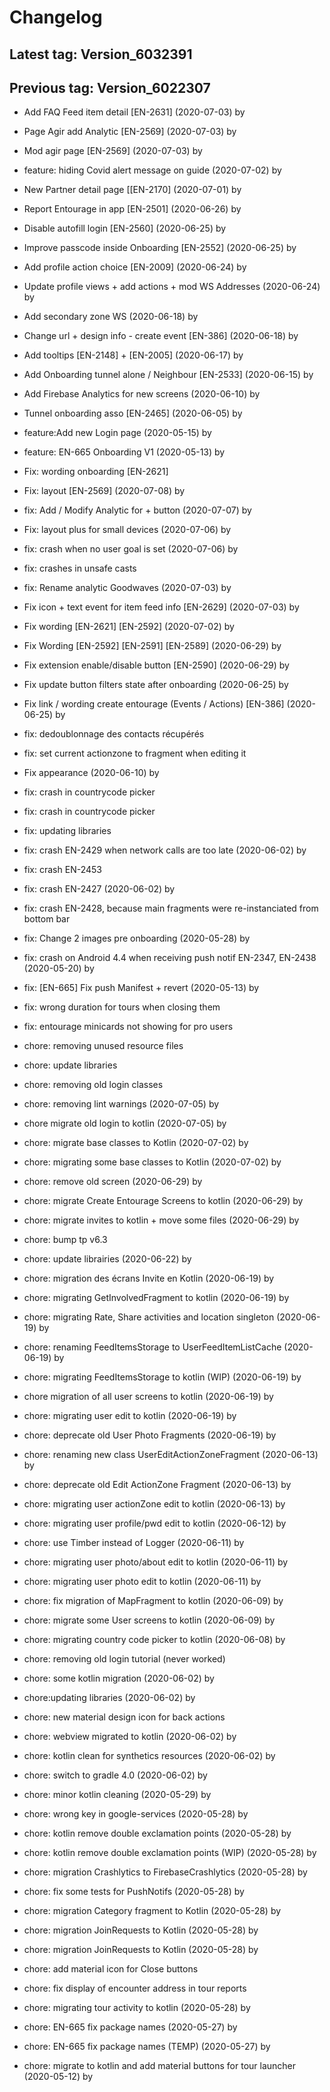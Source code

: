 # Changelog
## Latest tag: Version_6032391
## Previous tag: Version_6022307
* Add FAQ Feed item detail [EN-2631] (2020-07-03) by <Jr>
* Page Agir add Analytic [EN-2569] (2020-07-03) by <Jr>
* Mod agir page [EN-2569] (2020-07-03) by <Jr>
* feature: hiding Covid alert message on guide (2020-07-02) by <Francois Pellissier>
* New Partner detail page [[EN-2170] (2020-07-01) by <Jr>
* Report Entourage in app [EN-2501] (2020-06-26) by <Jr>
* Disable autofill login [EN-2560] (2020-06-25) by <Jr>
* Improve passcode inside Onboarding [EN-2552] (2020-06-25) by <Jr>
* Add profile action choice [EN-2009] (2020-06-24) by <Jr>
* Update profile views + add actions + mod WS Addresses (2020-06-24) by <Jr>
* Add secondary zone WS (2020-06-18) by <Jr>
* Change url + design info - create event [EN-386] (2020-06-18) by <Jr>
* Add tooltips [EN-2148] + [EN-2005] (2020-06-17) by <Jr>
* Add Onboarding tunnel alone / Neighbour [EN-2533] (2020-06-15) by <Jr>
* Add Firebase Analytics for new screens (2020-06-10) by <Jr>
* Tunnel onboarding asso [EN-2465] (2020-06-05) by <Jr>
* feature:Add new Login page (2020-05-15) by <Jr>
* feature: EN-665 Onboarding V1 (2020-05-13) by <Jr>

* Fix: wording onboarding [EN-2621]
* Fix: layout [EN-2569] (2020-07-08) by <Jr>
* fix: Add / Modify Analytic for + button (2020-07-07) by <Jr>
* Fix: layout plus for small devices (2020-07-06) by <Jr>
* fix: crash when no user goal is set (2020-07-06) by <Francois Pellissier>
* fix: crashes in unsafe casts 
* fix: Rename analytic Goodwaves (2020-07-03) by <Jr>
* Fix icon + text event for item feed info [EN-2629] (2020-07-03) by <Jr>
* Fix wording [EN-2621] [EN-2592] (2020-07-02) by <Jr>
* Fix Wording [EN-2592] [EN-2591] [EN-2589] (2020-06-29) by <Jr>
* Fix extension enable/disable button [EN-2590] (2020-06-29) by <Jr>
* Fix update button filters state after onboarding (2020-06-25) by <Jr>
* Fix link / wording create entourage (Events / Actions) [EN-386] (2020-06-25) by <Jr>
* fix: dedoublonnage des contacts récupérés 
* fix: set current actionzone to fragment when editing it 
* Fix appearance (2020-06-10) by <Jr>
* fix: crash in countrycode picker 
* fix: crash in countrycode picker 
* fix: updating libraries 
* fix: crash EN-2429 when network calls are too late (2020-06-02) by <Francois Pellissier>
* fix: crash EN-2453 
* fix: crash EN-2427 (2020-06-02) by <Francois Pellissier>
* fix: crash EN-2428, because main fragments were re-instanciated from bottom bar 
* fix: Change 2 images pre onboarding (2020-05-28) by <Jr>
* fix: crash on Android 4.4 when receiving push notif EN-2347, EN-2438 (2020-05-20) by <Francois Pellissier>
* fix: [EN-665] Fix push Manifest + revert (2020-05-13) by <Jr>
* fix: wrong duration for tours when closing them 
* fix: entourage minicards not showing for pro users 

* chore: removing unused resource files 
* chore: update libraries 
* chore: removing old login classes 
* chore: removing lint warnings (2020-07-05) by <Francois Pellissier>
* chore migrate old login to kotlin (2020-07-05) by <Francois Pellissier>
* chore: migrate base classes to Kotlin (2020-07-02) by <Francois Pellissier>
* chore: migrating some base classes to Kotlin (2020-07-02) by <Francois Pellissier>
* chore: remove old screen (2020-06-29) by <Francois Pellissier>
* chore: migrate Create Entourage Screens to kotlin (2020-06-29) by <Francois Pellissier>
* chore: migrate invites to kotlin + move some files (2020-06-29) by <Francois Pellissier>
* chore: bump tp v6.3 
* chore: update librairies (2020-06-22) by <Francois Pellissier>
* chore: migration des écrans Invite en Kotlin (2020-06-19) by <Francois Pellissier>
* chore: migrating GetInvolvedFragment to kotlin (2020-06-19) by <Francois Pellissier>
* chore: migrating Rate, Share activities and location singleton (2020-06-19) by <Francois Pellissier>
* chore: renaming FeedItemsStorage to UserFeedItemListCache (2020-06-19) by <Francois Pellissier>
* chore: migrating FeedItemsStorage to kotlin (WIP) (2020-06-19) by <Francois Pellissier>
* chore migration of all user screens to kotlin (2020-06-19) by <Francois Pellissier>
* chore: migrating user edit to kotlin (2020-06-19) by <Francois Pellissier>
* chore: deprecate old User Photo Fragments (2020-06-19) by <Francois Pellissier>
* chore: renaming new class UserEditActionZoneFragment (2020-06-13) by <Francois Pellissier>
* chore: deprecate old Edit ActionZone Fragment (2020-06-13) by <Francois Pellissier>
* chore: migrating user actionZone edit to kotlin (2020-06-13) by <Francois Pellissier>
* chore: migrating user profile/pwd edit to kotlin (2020-06-12) by <Francois Pellissier>
* chore: use Timber instead of Logger (2020-06-11) by <Francois Pellissier>
* chore: migrating user photo/about edit to kotlin (2020-06-11) by <Francois Pellissier>
* chore: migrating user photo edit to kotlin (2020-06-11) by <Francois Pellissier>
* chore: fix migration of MapFragment  to kotlin (2020-06-09) by <Francois Pellissier>
* chore: migrate some User screens to kotlin (2020-06-09) by <Francois Pellissier>
* chore: migrating country code picker to kotlin (2020-06-08) by <Francois Pellissier>
* chore: removing old login tutorial (never worked) 
* chore: some kotlin migration (2020-06-02) by <Francois Pellissier>
* chore:updating libraries (2020-06-02) by <Francois Pellissier>
* chore: new material design icon for back actions 
* chore: webview migrated to kotlin (2020-06-02) by <Francois Pellissier>
* chore: kotlin clean for synthetics resources (2020-06-02) by <Francois Pellissier>
* chore: switch to gradle 4.0 (2020-06-02) by <Francois Pellissier>
* chore: minor kotlin cleaning (2020-05-29) by <Francois Pellissier>
* chore: wrong key in google-services (2020-05-28) by <Francois Pellissier>
* chore: kotlin remove double exclamation points (2020-05-28) by <Francois Pellissier>
* chore: kotlin remove double exclamation points (WIP) (2020-05-28) by <Francois Pellissier>
* chore: migration Crashlytics to FirebaseCrashlytics (2020-05-28) by <Francois Pellissier>
* chore: fix some tests for PushNotifs (2020-05-28) by <Francois Pellissier>
* chore: migration Category fragment to Kotlin (2020-05-28) by <Francois Pellissier>
* chore: migration JoinRequests to Kotlin (2020-05-28) by <Francois Pellissier>
* chore: migration JoinRequests to Kotlin (2020-05-28) by <Francois Pellissier>
* chore: add material icon for Close buttons 
* chore: fix display of encounter address in tour reports 
* chore: migrating tour activity to kotlin (2020-05-28) by <Francois Pellissier>
* chore: EN-665 fix package names (2020-05-27) by <Francois Pellissier>
* chore: EN-665 fix package names (TEMP) (2020-05-27) by <Francois Pellissier>
* chore: migrate to kotlin and add material buttons for tour launcher (2020-05-12) by <Francois Pellissier>
